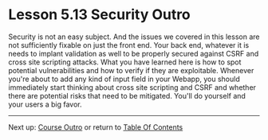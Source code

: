# Lesson 5.13 Security Outro

Security is not an easy subject. And the issues we covered in this lesson are not sufficiently fixable on just the front end. Your back end, whatever it is needs to implant validation as well to be properly secured against CSRF and cross site scripting attacks. What you have learned here is how to spot potential vulnerabilities and how to verify if they are exploitable. Whenever you're about to add any kind of input field in your Webapp, you should immediately start thinking about cross site scripting and CSRF and whether there are potential risks that need to be mitigated. You'll do yourself and your users a big favor.

- - -
Next up: [Course Outro](ND024_Part4_Lesson05_14.md) or return to [Table Of Contents](./ND024_TableOfContents.md)
